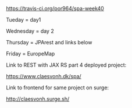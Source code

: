 https://travis-ci.org/por964/spa-week40

Tueday = day1

Wednesday = day 2

Thursday = JPArest and links below

Friday = EuropeMap

Link to REST with JAX RS part 4 deployed project: 

https://www.claesvonh.dk/spa/

Link to frontend for same project on surge:

http://claesvonh.surge.sh/
